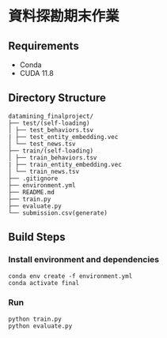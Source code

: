 # 資料探勘期末作業

## Requirements
+ Conda
+ CUDA 11.8

## Directory Structure
```
datamining_finalproject/
├── test/(self-loading)
│ ├── test_behaviors.tsv
| ├── test_entity_embedding.vec
│ └── test_news.tsv
├── train/(self-loading)
│ ├── train_behaviors.tsv
| ├── train_entity_embedding.vec
│ └── train_news.tsv
├── .gitignore
├── environment.yml
├── README.md
├── train.py
├── evaluate.py
└── submission.csv(generate)
```

## Build Steps

### Install environment and dependencies
```
conda env create -f environment.yml
conda activate final
```

### Run 

```
python train.py
python evaluate.py
```